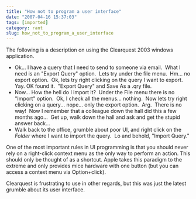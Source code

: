```yaml
---
title: "How not to program a user interface"
date: "2007-04-16 15:37:03"
tags: [imported]
category: rant
slug: how_not_to_program_a_user_interface
---
```


The following is a description on using the Clearquest 2003 windows application.

<ul>
	<li>Ok... I have a query that I need to send to someone via email.  What I need is an "Export Query" option.  Lets try under the file menu.  Hm... no export option.  Ok, lets try right clicking on the query I want to export.  Yay. OK found it.  "Export Query" and Save As a .qry file.</li>
	<li>Now... How the hell do I import it?  Under the File menu there is no "Import" option.  Ok, I check all the menus... nothing.  Now lets try right clicking on a query... nope... only the export option.  Arg.  There is no way!  Now I remember that a colleague down the hall did this a few months ago...  Get up, walk down the hall and ask and get the stupid answer back...</li>
	<li>Walk back to the office, grumble about poor UI, and right click on the <em>Folder</em> where I want to import the query.  Lo and behold, "Import Query."</li>
</ul>

One of the most important rules in UI programming is that you should never rely
on a right-click context menu as the only way to perform an action. This should
only be thought of as a shortcut. Apple takes this paradigm to the extreme and
only provides mice hardware with one button (but you can access a context menu
via Option+click).

Clearquest is frustrating to use in other regards, but this was just the latest
grumble about its user interface.
